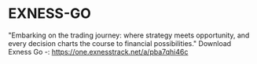# EXNESS-GO
"Embarking on the trading journey: where strategy meets opportunity, and every decision charts the course to financial possibilities."
Download Exness Go -: https://one.exnesstrack.net/a/pba7qhi46c
